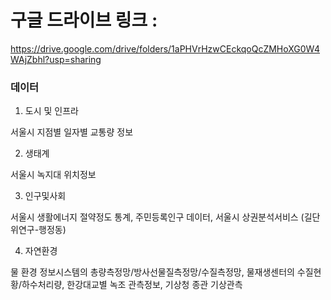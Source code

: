 # 구글 드라이브 링크 :
https://drive.google.com/drive/folders/1aPHVrHzwCEckqoQcZMHoXG0W4WAjZbhl?usp=sharing

### 데이터
1. 도시 및 인프라
   
서울시 지점별 일자별 교통량 정보

2. 생태계
   
서울시 녹지대 위치정보

3. 인구및사회
   
서울시 생활에너지 절약정도 통계, 주민등록인구 데이터, 서울시 상권분석서비스 (길단위연구-행정동)

4. 자연환경
   
물 환경 정보시스템의 총량측정망/방사선물질측정망/수질측정망, 물재생센터의 수질현황/하수처리량, 한강대교별 녹조 관측정보, 기상청 종관 기상관측

